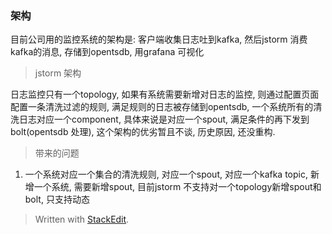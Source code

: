 ### 架构
目前公司用的监控系统的架构是: 客户端收集日志吐到kafka, 然后jstorm 消费kafka的消息, 存储到opentsdb, 用grafana 可视化

> jstorm 架构

日志监控只有一个topology, 如果有系统需要新增对日志的监控, 则通过配置页面配置一条清洗过滤的规则, 满足规则的日志被存储到opentsdb, 一个系统所有的清洗日志对应一个component, 具体来说是对应一个spout, 满足条件的再下发到bolt(opentsdb 处理), 这个架构的优劣暂且不谈, 历史原因, 还没重构.

> 带来的问题
1. 一个系统对应一个集合的清洗规则, 对应一个spout, 对应一个kafka topic, 新增一个系统, 需要新增spout, 目前jstorm 不支持对一个topology新增spout和bolt, 只支持动态



> Written with [StackEdit](https://stackedit.io/).
<!--stackedit_data:
eyJoaXN0b3J5IjpbLTE2MzIyMTkyNjMsLTEwNDYzNDAzOTRdfQ
==
-->